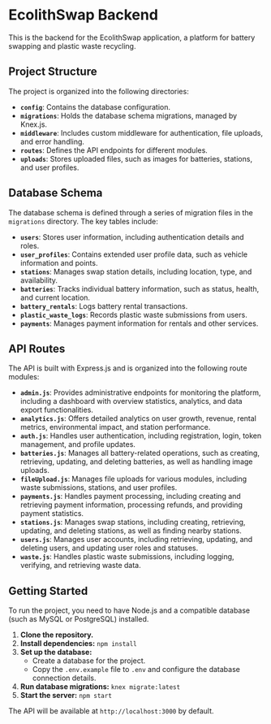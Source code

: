 # EcolithSwap Backend

This is the backend for the EcolithSwap application, a platform for battery swapping and plastic waste recycling.

## Project Structure

The project is organized into the following directories:

- **`config`**: Contains the database configuration.
- **`migrations`**: Holds the database schema migrations, managed by Knex.js.
- **`middleware`**: Includes custom middleware for authentication, file uploads, and error handling.
- **`routes`**: Defines the API endpoints for different modules.
- **`uploads`**: Stores uploaded files, such as images for batteries, stations, and user profiles.

## Database Schema

The database schema is defined through a series of migration files in the `migrations` directory. The key tables include:

- **`users`**: Stores user information, including authentication details and roles.
- **`user_profiles`**: Contains extended user profile data, such as vehicle information and points.
- **`stations`**: Manages swap station details, including location, type, and availability.
- **`batteries`**: Tracks individual battery information, such as status, health, and current location.
- **`battery_rentals`**: Logs battery rental transactions.
- **`plastic_waste_logs`**: Records plastic waste submissions from users.
- **`payments`**: Manages payment information for rentals and other services.

## API Routes

The API is built with Express.js and is organized into the following route modules:

- **`admin.js`**: Provides administrative endpoints for monitoring the platform, including a dashboard with overview statistics, analytics, and data export functionalities.
- **`analytics.js`**: Offers detailed analytics on user growth, revenue, rental metrics, environmental impact, and station performance.
- **`auth.js`**: Handles user authentication, including registration, login, token management, and profile updates.
- **`batteries.js`**: Manages all battery-related operations, such as creating, retrieving, updating, and deleting batteries, as well as handling image uploads.
- **`fileUpload.js`**: Manages file uploads for various modules, including waste submissions, stations, and user profiles.
- **`payments.js`**: Handles payment processing, including creating and retrieving payment information, processing refunds, and providing payment statistics.
- **`stations.js`**: Manages swap stations, including creating, retrieving, updating, and deleting stations, as well as finding nearby stations.
- **`users.js`**: Manages user accounts, including retrieving, updating, and deleting users, and updating user roles and statuses.
- **`waste.js`**: Handles plastic waste submissions, including logging, verifying, and retrieving waste data.

## Getting Started

To run the project, you need to have Node.js and a compatible database (such as MySQL or PostgreSQL) installed.

1. **Clone the repository.**
2. **Install dependencies:** `npm install`
3. **Set up the database:**
   - Create a database for the project.
   - Copy the `.env.example` file to `.env` and configure the database connection details.
4. **Run database migrations:** `knex migrate:latest`
5. **Start the server:** `npm start`

The API will be available at `http://localhost:3000` by default.
